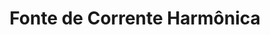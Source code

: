 ---
id: harmSource
title: Fonte de Corrente Harmônica
sidebar_label: Fonte de Corrente Harmônica
---